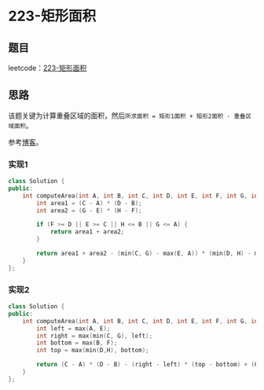 # 223-矩形面积

## 题目

leetcode：[223-矩形面积](https://leetcode-cn.com/problems/rectangle-area/)

## 思路

该题关键为计算重叠区域的面积，然后`所求面积 = 矩形1面积 + 矩形2面积 - 重叠区域面积`。

参考[博客](https://www.cnblogs.com/grandyang/p/4563153.html)。

### 实现1

```c++
class Solution {
public:
    int computeArea(int A, int B, int C, int D, int E, int F, int G, int H) {
        int area1 = (C - A) * (D - B);
        int area2 = (G - E) * (H - F);

        if (F >= D || E >= C || H <= B || G <= A) {
            return area1 + area2;
        }

        return area1 + area2 - (min(C, G) - max(E, A)) * (min(D, H) - max(B, F));
    }
};
```

### 实现2

```c++
class Solution {
public:
    int computeArea(int A, int B, int C, int D, int E, int F, int G, int H) {
        int left = max(A, E);
        int right = max(min(C, G), left);
        int bottom = max(B, F);
        int top = max(min(D,H), bottom);

        return (C - A) * (D - B) - (right - left) * (top - bottom) + (G - E) * (H - F);
    }
};
```

